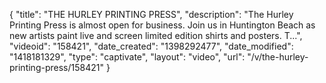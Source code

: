 {
    "title": "THE HURLEY PRINTING PRESS",
    "description": "The Hurley Printing Press is almost open for business. Join us in Huntington Beach as new artists paint live and screen limited edition shirts and posters. T...",
    "videoid": "158421",
    "date_created": "1398292477",
    "date_modified": "1418181329",
    "type": "captivate",
    "layout": "video",
    "url": "\/v\/the-hurley-printing-press\/158421"
}